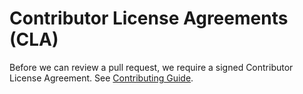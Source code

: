 # Contributor License Agreements (CLA)

Before we can review a pull request, we require a signed Contributor License Agreement. See [Contributing Guide](https://github.com/CesiumGS/cesium/blob/main/CONTRIBUTING.md#contributor-license-agreement-cla).
